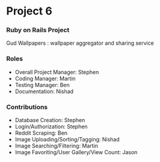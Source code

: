 # Project 6
### Ruby on Rails Project
Gud Wallpapers : wallpaper aggregator and sharing service

### Roles
* Overall Project Manager: Stephen
* Coding Manager: Martin
* Testing Manager: Ben
* Documentation: Nishad

### Contributions
* Database Creation: Stephen
* Login/Authorization: Stephen
* Reddit Scraping: Ben
* Image Uploading/Sorting/Tagging: Nishad
* Image Searching/Filtering: Martin
* Image Favoriting/User Gallery/View Count: Jason
